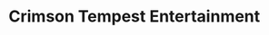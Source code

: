 # Crimson Tempest Entertainment

<!-- Resumo sobre a empresa -->


<!-- Missão -->

<!-- Visão -->

<!-- Valor -->
